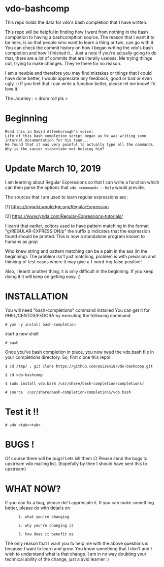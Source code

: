 # vdo-bashcomp

This repo holds the data for vdo's bash completion that I have written.

This repo will be helpful in finding how I went from nothing in the bash completion to having a bashcompltion source. The reason that I want it to be here, is so that people who want to learn a thing or two, can go with it. You can check the commit history on how I began writing the vdo's bash completion and how I finished it... 
Just a note if you're actually going to do that, there are a _lot_ of commits that are literally useless. Me trying things out, trying to make changes. They're there for no reason.

I am a newbie and therefore you may find mistakes or things that I could have done better, I would appreciate any feedback, good or bad or even ugly. :)
If you feel that I can write a function better, please let me know! I'd love it. 

The Journey : 
 < drum roll pls > 
# Beginning 
	Read this in David Attenborough's voice: 
	Life of this bash completion script began as he was writing some internal documentation for his team... 
	He found that it was very painful to actually type all the commands. Why is the savior <tab><tab> not helping him?

# Update March 10, 2019

I am learning about Regular Expressions so that I can write a function which can then parse the options that `vdo <command> --help` would provide.

The sources that I am used to learn regular expressions are : 

[1] https://mywiki.wooledge.org/RegularExpression


[2] https://www.lynda.com/Regular-Expressions-tutorials/ 


I learnt that earlier, editors used to have pattern matching in the format "g/REGULAR-EXPRESSION/p"
the suffix p indicates that the expression found should be printed. This is now a standalone program known to humans as *grep*

Who knew string and pattern matching can be a pain in the ass (in the beginning). 
The problem isn't just matching, problem is with precision and thinking of test cases where it may give a f-word-ing false positive! 

Also, I learnt another thing, it is only difficult in the beginning. If you keep doing it it will keep on getting easy. :)

# INSTALLATION

You will need "bash-completions" command installed
You can get it for RHEL/CENTOS/FEDORA by executing the following command: 


 `# yum -y install bash-completion`
 

start a new shell 
 

 `# bash`


Once you've bash completion in place, you now need the vdo.bash file in your completions directory.
So, first clone this repo!
 
 
 `$ cd /tmp/ ; git clone https://github.com/poizen18/vdo-bashcomp.git`
 

 `$ cd vdo-bashcomp`
 
 
 `$ sudo install vdo.bash /usr/share/bash-completion/completions/`
 

 `# source  /usr/share/bash-completion/completions/vdo.bash`
 
 
 # Test it !!
 
 `# vdo <tab><tab> `
 
 
 # BUGS ! 
 
 Of course there will be bugs! Lets kill them :D 
 Please send the bugs to upstream vdo mailing list. (hopefully by then I should have sent this to upstream)
 
 # WHAT NOW?
 If you can fix a bug, please do! I appreciate it.
 If you can make something better, please do with details on 


          1. what you're changing

          2. why you're changing it

          3. how does it benefit us
         
The only reason that I want you to help me with the above questions is because I want to learn and grow. You know something that I don't and I wish to understand what is that change. I am in no way doubting your technical ability of the change, just a avid learner :) 
  
